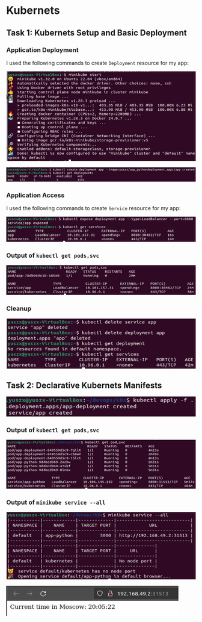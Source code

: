 # Kubernets

## Task 1: Kubernets Setup and Basic Deployment

### Application Deployment

I used the following commands to create `Deployment` resource for my app:

![deployment](./screenshots/minikube.jpg)

![deployment](./screenshots/deployment.jpg)

### Application Access

I used the following commands to create `Service` resource for my app:

![access](./screenshots/access.jpg)

### Output of `kubectl get pods,svc`

![output](./screenshots/output.jpg)

### Cleanup

![cleanup](./screenshots/cleanup.jpg)

## Task 2: Declarative Kubernets Manifests

![output2](./screenshots/output2.jpg)

### Output of `kubectl get pods,svc`

![pods](./screenshots/pods.jpg)

### Output of `minikube service --all`

![all](./screenshots/all.jpg)

![ip](./screenshots/ip.jpg)